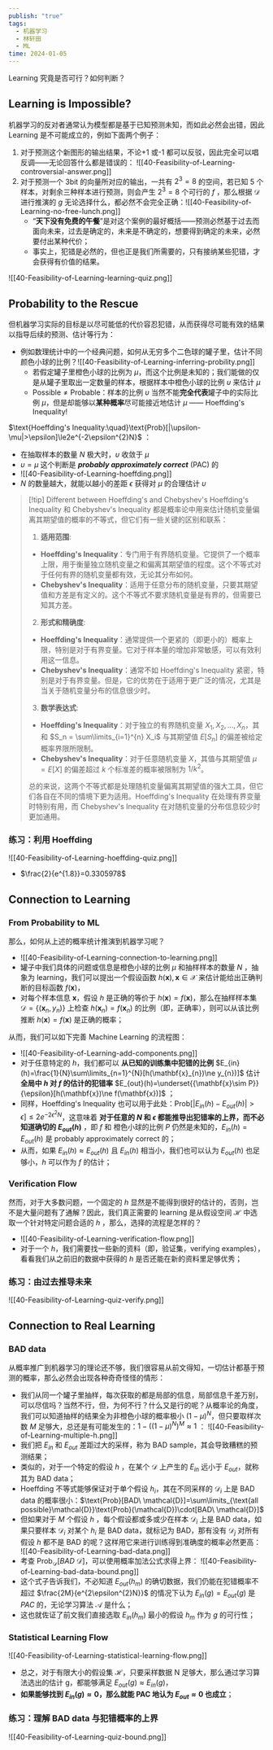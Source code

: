 ```yaml
---
publish: "true"
tags:
  - 机器学习
  - 林轩田
  - ML
time: 2024-01-05
---
```


Learning 究竟是否可行？如何判断？

## Learning is Impossible?

机器学习的反对者通常认为模型都是基于已知预测未知，而如此必然会出错，因此 Learning 是不可能成立的，例如下面两个例子：
1. 对于预测这个新图形的输出结果，不论+1 或-1 都可以反驳，因此完全可以唱反调——无论回答什么都是错误的： ![[40-Feasibility-of-Learning-controversial-answer.png]]
2. 对于预测一个 3bit 的向量所对应的输出，一共有 $2^3=8$ 的空间，若已知 5 个样本，对剩余三种样本进行预测，则会产生 $2^3=8$ 个可行的 *f* ，那么根据 $\mathcal{D}$ 进行推演的 *g* 无论选择什么，都必然不会完全正确：![[40-Feasibility-of-Learning-no-free-lunch.png]]
	- “**天下没有免费的午餐**”是对这个案例的最好概括——预测必然基于过去而面向未来，过去是确定的，未来是不确定的，想要得到确定的未来，必然要付出某种代价；
	- 事实上，犯错是必然的，但也正是我们所需要的，只有接纳某些犯错，才会获得有价值的结果。

![[40-Feasibility-of-Learning-learning-quiz.png]]

## Probability to the Rescue

但机器学习实际的目标是以尽可能低的代价容忍犯错，从而获得尽可能有效的结果以指导后续的预测、估计等行为：
- 例如数理统计中的一个经典问题，如何从无穷多个二色球的罐子里，估计不同颜色小球的比例？![[40-Feasibility-of-Learning-inferring-probility.png]]
	- 若假定罐子里橙色小球的比例为 $\mu$，而这个比例是未知的；我们能做的仅是从罐子里取出一定数量的样本，根据样本中橙色小球的比例 $\upsilon$ 来估计 $\mu$ 
	- $\text{Possible}\ne\text{Probable}$：样本的比例 $\upsilon$ 当然不能**完全代表**罐子中的实际比例 $\mu$，但是却能够以**某种概率**尽可能接近地估计 $\mu$ —— Hoeffding's Inequality!

$\text{Hoeffding's Inequality:\quad}\text{Prob}[|\upsilon-\mu|>\epsilon]\le2e^{-2\epsilon^{2}N}$ ：
- 在抽取样本的数量 *N* 极大时，$\upsilon$ 收敛于 $\mu$ 
- $\upsilon=\mu$ 这个判断是 ***probably approximately correct*** (PAC) 的
- ![[40-Feasibility-of-Learning-hoeffding.png]]
- *N* 的数量越大，就能以越小的差距 $\epsilon$ 获得对 $\mu$ 的合理估计 $\upsilon$ 

>[!tip] Different between Hoeffding's and Chebyshev's
>Hoeffding's Inequality 和 Chebyshev's Inequality 都是概率论中用来估计随机变量偏离其期望值的概率的不等式，但它们有一些关键的区别和联系：
>1. **适用范围**:
>	- **Hoeffding's Inequality**：专门用于有界随机变量。它提供了一个概率上限，用于衡量独立随机变量之和偏离其期望值的程度。这个不等式对于任何有界的随机变量都有效，无论其分布如何。
>	- **Chebyshev's Inequality**：适用于任意分布的随机变量，只要其期望值和方差是有定义的。这个不等式不要求随机变量是有界的，但需要已知其方差。
>2. **形式和精确度**:
>	- **Hoeffding's Inequality**：通常提供一个更紧的（即更小的）概率上限，特别是对于有界变量。它对于样本量的增加非常敏感，可以有效利用这一信息。
>	- **Chebyshev's Inequality**：通常不如 Hoeffding's Inequality 紧密，特别是对于有界变量。但是，它的优势在于适用于更广泛的情况，尤其是当关于随机变量分布的信息很少时。
>3. **数学表达式**:
>	- **Hoeffding's Inequality**：对于独立的有界随机变量 $X_1, X_2, \ldots, X_n$，其和 $S_n = \sum\limits_{i=1}^{n} X_i$ 与其期望值 $E[S_n]$ 的偏差被给定概率界限所限制。
>	- **Chebyshev's Inequality**：对于任意随机变量 $X$，其值与其期望值 $\mu = E[X]$ 的偏差超过 $k$ 个标准差的概率被限制为 $1/k^2$。
>
>总的来说，这两个不等式都是处理随机变量偏离其期望值的强大工具，但它们各自在不同的情境下更为适用。Hoeffding's Inequality 在处理有界变量时特别有用，而 Chebyshev's Inequality 在对随机变量的分布信息较少时更加通用。

### 练习：利用 Hoeffding

![[40-Feasibility-of-Learning-hoeffding-quiz.png]]
- $\frac{2}{e^{1.8}}=0.3305978$ 

## Connection to Learning

### From Probability to ML

那么，如何从上述的概率统计推演到机器学习呢？
- ![[40-Feasibility-of-Learning-connection-to-learning.png]]
- 罐子中我们具体的问题或信息是橙色小球的比例 $\mu$ 和抽样样本的数量 *N* ，抽象为 learning，我们可以提出一个假设函数 $h(\mathbf{x}),\mathbf{x}\in\mathcal{X}$ 来估计能给出正确判断的目标函数 $f(\mathbf{x})$，
- 对每个样本信息 $\mathbf{x}$，假设 $h$ 是正确的等价于 $h(\mathbf{x})=f(\mathbf{x})$，那么在抽样样本集 $\mathcal{D}=\{(\mathbf{x}_{n},y_{n})\}$ 上检查 $h(\mathbf{x}_{n})=f(\mathbf{x}_{n})$ 的比例（即，正确率），则可以从该比例推断 $h(\mathbf{x})=f(\mathbf{x})$ 是正确的概率；

从而，我们可以如下完善 Machine Learning 的流程图：
- ![[40-Feasibility-of-Learning-add-components.png]]
- 对于任意特定的 $h$，我们都可以 **从已知的训练集中犯错的比例** $E_{in}(h)=\frac{1}{N}\sum\limits_{n=1}^{N}[h(\mathbf{x}_{n})\ne y_{n})]$ 估计 **全局中 $h$ 对 $f$ 的估计的犯错率** $E_{out}(h)=\underset{{\mathbf{x}\sim P}}{\epsilon}[h(\mathbf{x})\ne f(\mathbf{x})]$ ；
- 同样，Hoeffding's Inequality 也可以用于此处：$\text{Prob}[|E_{in}(h)-E_{out}(h)|>\epsilon]\le2e^{-2\epsilon^{2}N}$，这意味着 **对于任意的 *N* 和 $\epsilon$ 都能推导出犯错率的上界，而不必知道确切的 $E_{out}(h)$** ，即 $f$ 和 橙色小球的比例 $P$ 仍然是未知的，$E_{in}(h)=E_{out}(h)$ 是 probably approximately correct 的；
- 从而，如果 $E_{in}(h)\approx E_{out}(h)$ 且 $E_{in}(h)$ 相当小，我们也可以认为 $E_{out}(h)$ 也足够小，$h$ 可以作为 $f$ 的估计；

### Verification Flow

然而，对于大多数问题，一个固定的 $h$ 显然是不能得到很好的估计的，否则，岂不是大量问题有了通解？因此，我们真正需要的 learning 是从假设空间 $\mathcal{H}$ 中选取一个针对特定问题合适的 $h$ ，那么，选择的流程是怎样的？
- ![[40-Feasibility-of-Learning-verification-flow.png]]
- 对于一个 $h$，我们需要找一些新的资料（即，验证集，verifying examples），看看我们从之前旧的数据中获得的 $h$ 是否还能在新的资料里足够优秀；

### 练习：由过去推导未来

![[40-Feasibility-of-Learning-quiz-verify.png]]

## Connection to Real Learning

### BAD data

从概率推广到机器学习的理论还不够，我们很容易从前文得知，一切估计都基于预测的概率，那么必然会出现各种奇奇怪怪的情形：
- 我们从同一个罐子里抽样，每次获取的都是局部的信息，局部信息千差万别，可以尽信吗？当然不行，但，为何不行？什么又是行的呢？从概率论的角度，我们可以知道抽样的结果全为非橙色小球的概率极小 $(1-\mu)^{N}$，但只要取样次数 *M* 足够大，总还是有可能发生的：$1-((1-\mu)^{N})^{M}\approx1$ ： ![[40-Feasibility-of-Learning-multiple-h.png]]
- 我们把 $E_{in}$ 和 $E_{out}$ 差距过大的采样，称为 BAD sample，其会导致糟糕的预测结果；
- 类似的，对于一个特定的假设 *h* ，在某个 $\mathcal{D}$ 上产生的 $E_{in}$ 远小于 $E_{out}$，就称其为 BAD data；
- Hoeffding 不等式能够保证对于单个假设 $h_i$，其在不同采样的 $\mathcal{D}_i$ 上是 BAD data 的概率很小：$\text{Prob}[BAD\ \mathcal{D}]=\sum\limits_{\text{all possible}\mathcal{D}}\text{Prob}(\mathcal{D})\cdot[BAD\ \mathcal{D}]$ 
- 但如果对于 *M* 个假设 *h* ，每个假设都或多或少在样本 $\mathcal{D}_i$ 上是 BAD data，如果只要样本 $\mathcal{D}_i$ 对某个 $h_i$ 是 BAD data，就标记为 BAD，那有没有 $\mathcal{D}_j$ 对所有假设 $h$ 都不是 BAD 的呢？这样用它来进行训练得到准确度的概率必然更高： ![[40-Feasibility-of-Learning-bad-data.png]]
- 考查 $\text{Prob}_{\mathcal{D}}[BAD\ \mathcal{D}]$，可以使用概率加法公式求得上界： ![[40-Feasibility-of-Learning-bad-data-bound.png]]
- 这个式子告诉我们，不必知道 $E_{out}(h_m)$ 的确切数据，我们仍能在犯错概率不超过 $\frac{2M}{e^{2\epsilon^{2}N}}$ 的情况下认为 $E_{in}(g)=E_{out}(g)$ 是 *PAC* 的，无论学习算法 $\mathcal{A}$ 是什么；
- 这也就佐证了前文我们直接选取 $E_{in}(h_m)$ 最小的假设 $h_{m}$ 作为 *g* 的可行性；

### Statistical Learning Flow

![[40-Feasibility-of-Learning-statistical-learning-flow.png]]
- 总之，对于有限大小的假设集 $\mathcal{H}$，只要采样数据 N 足够大，那么通过学习算法选出的估计 g，都能够满足 $E_{out}(g)\approx E_{in}(g)$，
- **如果能够找到 $E_{in}(g)\approx0$，那么就能 PAC 地认为 $E_{out}\approx0$ 也成立**；

### 练习：理解 BAD data 与犯错概率的上界

![[40-Feasibility-of-Learning-quiz-bound.png]]